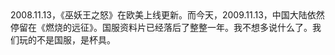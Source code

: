 <div id="sina_keyword_ad_area2" class="articalContent  ">
			<span>2008.11.13，《巫妖王之怒》在欧美上线更新。而今天，2009.11.13，中国大陆依然停留在《燃烧的远征》。国服资料片已经落后了整整一年。我不想多说什么了。我们玩的不是国服，是杯具。</SPAN>							
		</div>